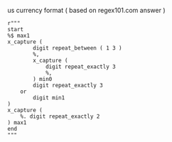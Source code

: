 us currency format ( based on regex101.com answer )

```
r"""
start
%$ max1
x_capture (
        digit repeat_between ( 1 3 )
        %,
        x_capture (
            digit repeat_exactly 3
            %,
        ) min0
        digit repeat_exactly 3
    or
        digit min1
)
x_capture (
    %. digit repeat_exactly 2
) max1
end
"""
```